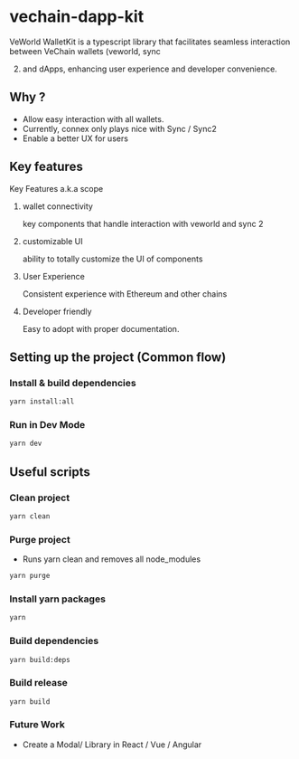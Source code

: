 # vechain-dapp-kit

VeWorld WalletKit is a typescript library that facilitates seamless interaction between VeChain wallets (veworld, sync

2. and dApps, enhancing user experience and developer convenience.

## Why ?

-   Allow easy interaction with all wallets.
-   Currently, connex only plays nice with Sync / Sync2
-   Enable a better UX for users

## Key features

Key Features a.k.a scope

1. wallet connectivity

    key components that handle interaction with veworld and sync 2

2. customizable UI

    ability to totally customize the UI of components

3. User Experience

    Consistent experience with Ethereum and other chains

4. Developer friendly

    Easy to adopt with proper documentation.

## Setting up the project (Common flow)

### Install & build dependencies

```bash
yarn install:all
```

### Run in Dev Mode

```bash
yarn dev
```

## Useful scripts

### Clean project

```bash
yarn clean
```

### Purge project

-   Runs yarn clean and removes all node_modules

```bash
yarn purge
```

### Install yarn packages

```bash
yarn
```

### Build dependencies

```bash
yarn build:deps
```

### Build release

```bash
yarn build
```

### Future Work

-   Create a Modal/ Library in React / Vue / Angular
